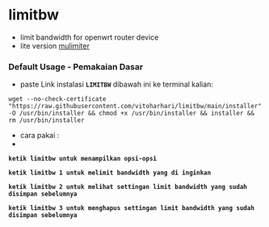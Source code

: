 # limitbw
- limit bandwidth for openwrt router device
- lite version [mulimiter](https://github.com/tegohsx/mulimiter)

### Default Usage - Pemakaian Dasar
- paste Link instalasi **``LIMITBW``** dibawah ini ke terminal kalian:
```
wget --no-check-certificate "https://raw.githubusercontent.com/vitoharhari/limitbw/main/installer" -O /usr/bin/installer && chmod +x /usr/bin/installer && installer && rm /usr/bin/installer
```

- cara pakai :
- 
**``ketik limitbw untuk menampilkan opsi-opsi ``**

**``ketik limitbw 1 untuk melimit bandwidth yang di inginkan ``**

**``ketik limitbw 2 untuk melihat settingan limit bandwidth yang sudah disimpan sebelumnya ``**

**``ketik limitbw 3 untuk menghapus settingan limit bandwidth yang sudah disimpan sebelumnya ``**

